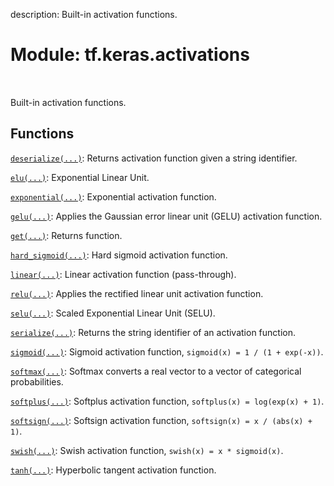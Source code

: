 description: Built-in activation functions.

<div itemscope itemtype="http://developers.google.com/ReferenceObject">
<meta itemprop="name" content="tf.keras.activations" />
<meta itemprop="path" content="Stable" />
</div>

# Module: tf.keras.activations

<!-- Insert buttons and diff -->

<table class="tfo-notebook-buttons tfo-api nocontent" align="left">

</table>



Built-in activation functions.



## Functions

[`deserialize(...)`](../../tf/keras/activations/deserialize.md): Returns activation function given a string identifier.

[`elu(...)`](../../tf/keras/activations/elu.md): Exponential Linear Unit.

[`exponential(...)`](../../tf/keras/activations/exponential.md): Exponential activation function.

[`gelu(...)`](../../tf/keras/activations/gelu.md): Applies the Gaussian error linear unit (GELU) activation function.

[`get(...)`](../../tf/keras/activations/get.md): Returns function.

[`hard_sigmoid(...)`](../../tf/keras/activations/hard_sigmoid.md): Hard sigmoid activation function.

[`linear(...)`](../../tf/keras/activations/linear.md): Linear activation function (pass-through).

[`relu(...)`](../../tf/keras/activations/relu.md): Applies the rectified linear unit activation function.

[`selu(...)`](../../tf/keras/activations/selu.md): Scaled Exponential Linear Unit (SELU).

[`serialize(...)`](../../tf/keras/activations/serialize.md): Returns the string identifier of an activation function.

[`sigmoid(...)`](../../tf/keras/activations/sigmoid.md): Sigmoid activation function, `sigmoid(x) = 1 / (1 + exp(-x))`.

[`softmax(...)`](../../tf/keras/activations/softmax.md): Softmax converts a real vector to a vector of categorical probabilities.

[`softplus(...)`](../../tf/keras/activations/softplus.md): Softplus activation function, `softplus(x) = log(exp(x) + 1)`.

[`softsign(...)`](../../tf/keras/activations/softsign.md): Softsign activation function, `softsign(x) = x / (abs(x) + 1)`.

[`swish(...)`](../../tf/keras/activations/swish.md): Swish activation function, `swish(x) = x * sigmoid(x)`.

[`tanh(...)`](../../tf/keras/activations/tanh.md): Hyperbolic tangent activation function.

